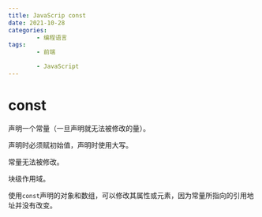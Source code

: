 ```yaml
---
title: JavaScrip const
date: 2021-10-28
categories:
        - 编程语言
tags:
        - 前端

        - JavaScript
---
```


# const

声明一个常量（一旦声明就无法被修改的量）。

声明时必须赋初始值，声明时使用大写。

常量无法被修改。

块级作用域。

使用`const`声明的对象和数组，可以修改其属性或元素，因为常量所指向的引用地址并没有改变。
